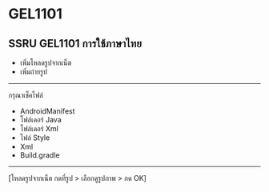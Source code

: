 # GEL1101
SSRU GEL1101 การใช้ภาษาไทย
-------------------------------------------------------------------------
- เพิ่มโหลดรูปจากเน็ต
- เพิ่มถ่ายรูป

-------------------------------------------------------------------------
กรุณาเช็คไฟล์
  - AndroidManifest
  - โฟล์เดอร์ Java
  - โฟล์เดอร์ Xml
  - ไฟล์ Style
  - Xml
  - Build.gradle

-------------------------------------------------------------------------
[โหลดรูปจากเน็ต กดที่รูป > เลือกดูรูปภาพ > กด OK]
